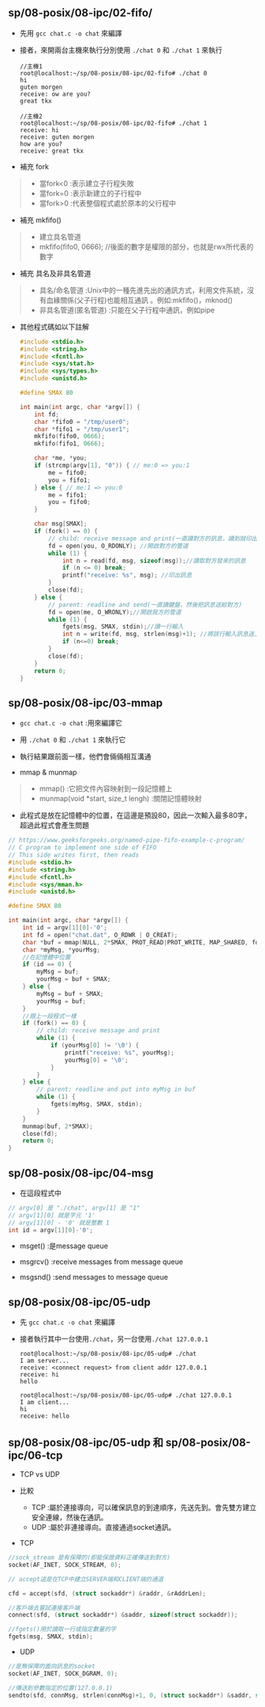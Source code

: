 ## sp/08-posix/08-ipc/02-fifo/
* 先用 `gcc chat.c -o chat` 來編譯
* 接者，來開兩台主機來執行分別使用 `./chat 0` 和 `./chat 1` 來執行
    ```
    //主機1
    root@localhost:~/sp/08-posix/08-ipc/02-fifo# ./chat 0
    hi
    guten morgen
    receive: ow are you?
    great tkx
    ```

    ```
    //主機2
    root@localhost:~/sp/08-posix/08-ipc/02-fifo# ./chat 1
    receive: hi
    receive: guten morgen
    how are you?
    receive: great tkx
    ```

* 補充 fork
>* 當fork<0 :表示建立子行程失敗
>* 當fork=0 :表示新建立的子行程中
>* 當fork>0 :代表整個程式處於原本的父行程中

* 補充 mkfifo()
>* 建立具名管道
>* mkfifo(fifo0, 0666); //後面的數字是權限的部分，也就是rwx所代表的數字

* 補充 具名及非具名管道
>* 具名/命名管道 :Unix中的一種先進先出的通訊方式，利用文件系統，沒有血緣關係(父子行程)也能相互通訊 。例如:mkfifo()，mknod()
>* 非具名管道(匿名管道) :只能在父子行程中通訊，例如pipe

* 其他程式碼如以下註解

    ``` c
    #include <stdio.h>
    #include <string.h>
    #include <fcntl.h>
    #include <sys/stat.h>
    #include <sys/types.h>
    #include <unistd.h>

    #define SMAX 80

    int main(int argc, char *argv[]) {
        int fd;
        char *fifo0 = "/tmp/user0";
        char *fifo1 = "/tmp/user1";
        mkfifo(fifo0, 0666);
        mkfifo(fifo1, 0666);

        char *me, *you;
        if (strcmp(argv[1], "0")) { // me:0 => you:1
            me = fifo0;
            you = fifo1;
        } else { // me:1 => you:0
            me = fifo1;
            you = fifo0;
        }

        char msg[SMAX];
        if (fork() == 0) {
            // child: receive message and print(一直讀對方的訊息，讀到就印出來)
            fd = open(you, O_RDONLY); //開啟對方的管道
            while (1) {
                int n = read(fd, msg, sizeof(msg));//讀取對方發來的訊息
                if (n <= 0) break;
                printf("receive: %s", msg); //印出訊息
            }
            close(fd);
        } else {
            // parent: readline and send(一直讀鍵盤，然後把訊息送給對方)
            fd = open(me, O_WRONLY);//開啟我方的管道
            while (1) {
                fgets(msg, SMAX, stdin);//讀一行輸入
                int n = write(fd, msg, strlen(msg)+1); //將該行輸入訊息送上我方
                if (n<=0) break;
            }
            close(fd);
        }
        return 0;
    }
    ```

## sp/08-posix/08-ipc/03-mmap
* `gcc chat.c -o chat` :用來編譯它

* 用 `./chat 0` 和 `./chat 1` 來執行它

* 執行結果跟前面一樣，他們會倆倆相互溝通

* mmap & munmap
>* mmap() :它把文件內容映射到一段記憶體上
>* munmap(void *start, size_t lengh) :關閉記憶體映射

* 此程式是放在記憶體中的位置，在這邊是預設80，因此一次輸入最多80字，超過此程式會產生問題

``` C
// https://www.geeksforgeeks.org/named-pipe-fifo-example-c-program/
// C program to implement one side of FIFO
// This side writes first, then reads
#include <stdio.h>
#include <string.h>
#include <fcntl.h>
#include <sys/mman.h>
#include <unistd.h>

#define SMAX 80

int main(int argc, char *argv[]) {
    int id = argv[1][0]-'0';
    int fd = open("chat.dat", O_RDWR | O_CREAT);
    char *buf = mmap(NULL, 2*SMAX, PROT_READ|PROT_WRITE, MAP_SHARED, fd, 0); //共用同一快記憶體
    char *myMsg, *yourMsg;
    //在記憶體中位置
    if (id == 0) {
        myMsg = buf;
        yourMsg = buf + SMAX;
    } else {
        myMsg = buf + SMAX;
        yourMsg = buf;
    }
    //跟上一段程式一樣
    if (fork() == 0) {
        // child: receive message and print
        while (1) {
            if (yourMsg[0] != '\0') {
                printf("receive: %s", yourMsg);
                yourMsg[0] = '\0';
            }
        }
    } else {
        // parent: readline and put into myMsg in buf
        while (1) {
            fgets(myMsg, SMAX, stdin);
        }
    }
    munmap(buf, 2*SMAX);
    close(fd);
    return 0;
}
```

## sp/08-posix/08-ipc/04-msg
* 在這段程式中 
``` c
// argv[0] 是 "./chat", argv[1] 是 "1"
// argv[1][0] 就是字元 '1'
// argv[1][0] - '0' 就是整數 1
int id = argv[1][0]-'0';
```

* msget() :是message queue

* msgrcv() :receive messages from message queue

* msgsnd() :send messages to message queue

## sp/08-posix/08-ipc/05-udp

* 先 `gcc chat.c -o chat` 來編譯

* 接者執行其中一台使用`./chat`，另一台使用`./chat 127.0.0.1`

    ```
    root@localhost:~/sp/08-posix/08-ipc/05-udp# ./chat
    I am server...
    receive: <connect request> from client addr 127.0.0.1
    receive: hi
    hello
    ```

    ```
    root@localhost:~/sp/08-posix/08-ipc/05-udp# ./chat 127.0.0.1
    I am client...
    hi
    receive: hello
    ```

## sp/08-posix/08-ipc/05-udp 和 sp/08-posix/08-ipc/06-tcp
* TCP vs UDP
* 比較
    * TCP :屬於連接導向，可以確保訊息的到達順序，先送先到。會先雙方建立安全連線，然後在通訊。
    * UDP :屬於非連接導向。直接通過socket通訊。

* TCP
```c
//sock_stream 是有保障的(即能保證資料正確傳送到對方)
socket(AF_INET, SOCK_STREAM, 0);
```
```c
// accept這是在TCP中建立SERVER端和CLIENT端的通道

cfd = accept(sfd, (struct sockaddr*) &raddr, &rAddrLen);
```
```c
//客戶端去嘗試連接客戶端
connect(sfd, (struct sockaddr*) &saddr, sizeof(struct sockaddr));
```
```c
//fgets()用於讀取一行或指定數量的字
fgets(msg, SMAX, stdin);
```

* UDP
```c
//是無保障的面向訊息的socket 
socket(AF_INET, SOCK_DGRAM, 0);
```
```c
//傳送到參數指定的位置(127.0.0.1)
sendto(sfd, connMsg, strlen(connMsg)+1, 0, (struct sockaddr*) &saddr, sizeof(struct sockaddr));
```


